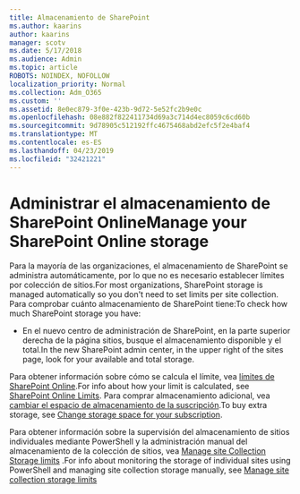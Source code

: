 ```yaml
---
title: Almacenamiento de SharePoint
ms.author: kaarins
author: kaarins
manager: scotv
ms.date: 5/17/2018
ms.audience: Admin
ms.topic: article
ROBOTS: NOINDEX, NOFOLLOW
localization_priority: Normal
ms.collection: Adm_O365
ms.custom: ''
ms.assetid: 8e0ec879-3f0e-423b-9d72-5e52fc2b9e0c
ms.openlocfilehash: 08e882f822411734d69a3c714d4ec8059c6cd60b
ms.sourcegitcommit: 9d78905c512192ffc4675468abd2efc5f2e4baf4
ms.translationtype: MT
ms.contentlocale: es-ES
ms.lasthandoff: 04/23/2019
ms.locfileid: "32421221"
---
```

# <a name="manage-your-sharepoint-online-storage"></a><span data-ttu-id="9459d-102">Administrar el almacenamiento de SharePoint Online</span><span class="sxs-lookup"><span data-stu-id="9459d-102">Manage your SharePoint Online storage</span></span>

<span data-ttu-id="9459d-103">Para la mayoría de las organizaciones, el almacenamiento de SharePoint se administra automáticamente, por lo que no es necesario establecer límites por colección de sitios.</span><span class="sxs-lookup"><span data-stu-id="9459d-103">For most organizations, SharePoint storage is managed automatically so you don't need to set limits per site collection.</span></span> <span data-ttu-id="9459d-104">Para comprobar cuánto almacenamiento de SharePoint tiene:</span><span class="sxs-lookup"><span data-stu-id="9459d-104">To check how much SharePoint storage you have:</span></span>
  
- <span data-ttu-id="9459d-105">En el nuevo centro de administración de SharePoint, en la parte superior derecha de la página sitios, busque el almacenamiento disponible y el total.</span><span class="sxs-lookup"><span data-stu-id="9459d-105">In the new SharePoint admin center, in the upper right of the sites page, look for your available and total storage.</span></span>
    
<span data-ttu-id="9459d-106">Para obtener información sobre cómo se calcula el límite, vea [límites de SharePoint Online](https://go.microsoft.com/fwlink/p/?LinkID=856113).</span><span class="sxs-lookup"><span data-stu-id="9459d-106">For info about how your limit is calculated, see [SharePoint Online Limits](https://go.microsoft.com/fwlink/p/?LinkID=856113).</span></span> <span data-ttu-id="9459d-107">Para comprar almacenamiento adicional, vea [cambiar el espacio de almacenamiento de la suscripción](https://go.microsoft.com/fwlink/?linkid=866428).</span><span class="sxs-lookup"><span data-stu-id="9459d-107">To buy extra storage, see [Change storage space for your subscription](https://go.microsoft.com/fwlink/?linkid=866428).</span></span>
  
<span data-ttu-id="9459d-108">Para obtener información sobre la supervisión del almacenamiento de sitios individuales mediante PowerShell y la administración manual del almacenamiento de la colección de sitios, vea [Manage site Collection Storage limits](https://go.microsoft.com/fwlink/?linkid=867833) .</span><span class="sxs-lookup"><span data-stu-id="9459d-108">For info about monitoring the storage of individual sites using PowerShell and managing site collection storage manually, see [Manage site collection storage limits](https://go.microsoft.com/fwlink/?linkid=867833)</span></span>
  

